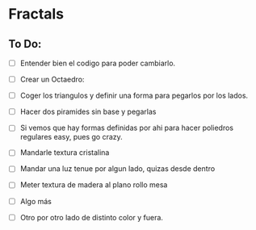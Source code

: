 # Fractals

## To Do:

- [ ] Entender bien el codigo para poder cambiarlo.

- [ ] Crear un Octaedro:
 - [ ] Coger los triangulos y definir una forma para pegarlos por los lados.
  - [ ] Hacer dos piramides sin base y pegarlas
 - [ ] Si vemos que hay formas definidas por ahi para hacer poliedros regulares easy, pues go crazy.

- [ ] Mandarle textura cristalina

- [ ] Mandar una luz tenue por algun lado, quizas desde dentro

- [ ] Meter textura de madera al plano rollo mesa

- [ ] Algo más
 - [ ] Otro por otro lado de distinto color y fuera.
